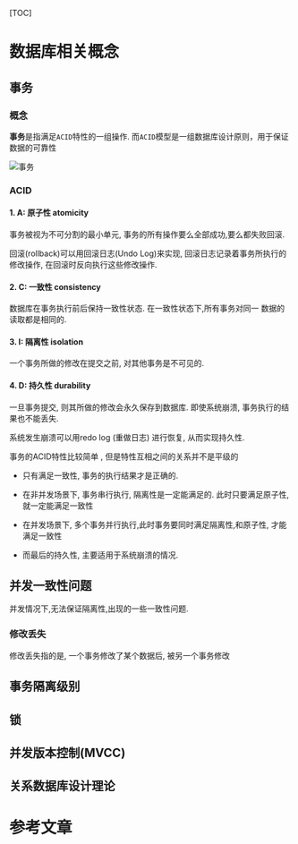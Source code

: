 [TOC]

# 数据库相关概念



## 事务

### 概念

**事务**是指满足`ACID`特性的一组操作. 而`ACID`模型是一组数据库设计原则，用于保证数据的可靠性

![事务](http://image-djx.test.upcdn.net/md/notes/transaction.png)

### ACID

#### 1. A: 原子性 atomicity 

事务被视为不可分割的最小单元, 事务的所有操作要么全部成功,要么都失败回滚.

回滚(rollback)可以用回滚日志(Undo Log)来实现, 回滚日志记录着事务所执行的修改操作, 在回滚时反向执行这些修改操作.

#### 2. C: 一致性 consistency

数据库在事务执行前后保持一致性状态. 在一致性状态下,所有事务对同一 数据的读取都是相同的.

#### 3. I:  隔离性 isolation

一个事务所做的修改在提交之前,  对其他事务是不可见的.

#### 4. D:  持久性 durability

一旦事务提交, 则其所做的修改会永久保存到数据库. 即使系统崩溃, 事务执行的结果也不能丢失.

系统发生崩溃可以用redo log (重做日志) 进行恢复, 从而实现持久性.



事务的ACID特性比较简单 , 但是特性互相之间的关系并不是平级的

* 只有满足一致性, 事务的执行结果才是正确的.

* 在非并发场景下, 事务串行执行, 隔离性是一定能满足的. 此时只要满足原子性,就一定能满足一致性
* 在并发场景下, 多个事务并行执行,此时事务要同时满足隔离性,和原子性, 才能满足一致性
* 而最后的持久性, 主要适用于系统崩溃的情况. 



## 并发一致性问题

并发情况下,无法保证隔离性,出现的一些一致性问题.

### 修改丢失

修改丢失指的是, 一个事务修改了某个数据后, 被另一个事务修改







## 事务隔离级别



## 锁







## 并发版本控制(MVCC)





## 关系数据库设计理论





# 参考文章



